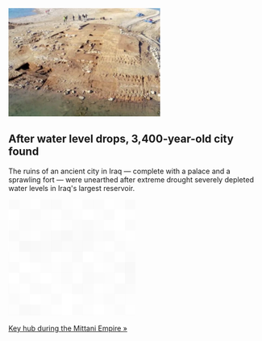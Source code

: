 
![After water level drops, 3,400-year-old city found](./20220603055846.png)
## After water level drops, 3,400-year-old city found

The ruins of an ancient city in Iraq — complete with a palace and a sprawling fort — were unearthed after extreme drought severely depleted water levels in Iraq's largest reservoir. 

![pic](../square_bg.png)

[Key hub during the Mittani Empire »](https://www.yahoo.com/news/ancient-city-iraq-unearthed-extreme-180558360.html)
